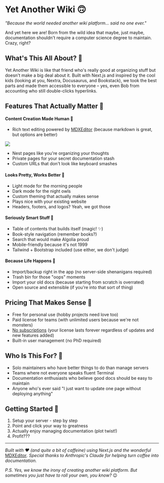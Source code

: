 # Yet Another Wiki 🙃

*"Because the world needed another wiki platform... said no one ever."*

And yet here we are! Born from the wild idea that maybe, just maybe, documentation shouldn't require a computer science degree to maintain. Crazy, right?

## What's This All About? 🤔

Yet Another Wiki is like that friend who's really good at organizing stuff but doesn't make a big deal about it. Built with Next.js and inspired by the cool kids (looking at you, Nextra, Docusaurus, and Bookstack), we took the best parts and made them accessible to everyone – yes, even Bob from accounting who still double-clicks hyperlinks.

## Features That Actually Matter 💫

#### Content Creation Made Human 📝

* Rich text editing powered by [MDXEditor](https://mdxeditor.dev/) (because markdown is great, but options are better)

![](/api/uploads/post-images/e63e198506eb7cd5a5cff170898b5c97-firefox-vTdRNU9naO.png)

* Nest pages like you're organizing your thoughts
* Private pages for your secret documentation stash
* Custom URLs that don't look like keyboard smashes

#### Looks Pretty, Works Better 🎨

* Light mode for the morning people
* Dark mode for the night owls
* Custom theming that actually makes sense
* Plays nice with your existing website
* Headers, footers, and logos? Yeah, we got those

#### Seriously Smart Stuff 🧠

* Table of contents that builds itself (magic! ✨)
* Book-style navigation (remember books?)
* Search that would make Algolia proud
* Mobile-friendly because it's not 1999
* Tailwind + Bootstrap included (use either, we don't judge)

#### Because Life Happens 🛟

* Import/backup right in the app (no server-side shenanigans required)
* Trash bin for those "oops" moments
* Import your old docs (because starting from scratch is overrated)
* Open source and extensible (if you're into that sort of thing)

## Pricing That Makes Sense 💖

* Free for personal use (hobby projects need love too)
* Paid license for teams (with unlimited users because we're not monsters)
* <u>No subscriptions</u> (your license lasts forever regardless of updates and new features added)
* Built-in user management (no PhD required)

## Who Is This For? 👋

* Solo maintainers who have better things to do than manage servers
* Teams where not everyone speaks fluent Terminal
* Documentation enthusiasts who believe good docs should be easy to maintain
* Anyone who's ever said "I just want to update one page without deploying anything"

## Getting Started 🚀

1. Setup your server - step by step
2. Point and click your way to greatness
3. Actually enjoy managing documentation (plot twist!)
4. Profit???

***

*Built with ❤️ (and quite a bit of caffeine) using Next.js and the wonderful* [MDXEditor](https://mdxeditor.dev/)*. Special thanks to Anthropic's Claude for helping turn coffee into documentation.*

*P.S. Yes, we know the irony of creating another wiki platform. But sometimes you just have to roll your own, you know?* 😉